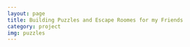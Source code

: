 ```yaml
---
layout: page
title: Building Puzzles and Escape Roomes for my Friends
category: project
img: puzzles
---
```

